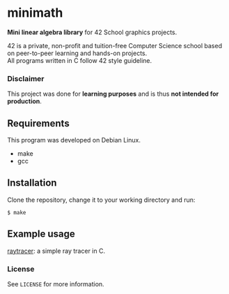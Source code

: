 # minimath

**Mini linear algebra library** for 42 School graphics projects.

42 is a private, non-profit and tuition-free Computer Science school based on peer-to-peer learning and hands-on projects.  
All programs written in C follow 42 style guideline.

### Disclaimer

This project was done for **learning purposes** and is thus **not intended for production**. 

## Requirements

This program was developed on Debian Linux.

- make
- gcc

## Installation

Clone the repository, change it to your working directory and run:
```console
$ make
```

## Example usage

[raytracer](https://github.com/matboivin/raytracer): a simple ray tracer in C.

### License

See `LICENSE` for more information.
